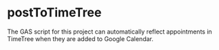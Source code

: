 # postToTimeTree

The GAS script for this project can automatically reflect appointments in TimeTree when they are added to Google Calendar.
